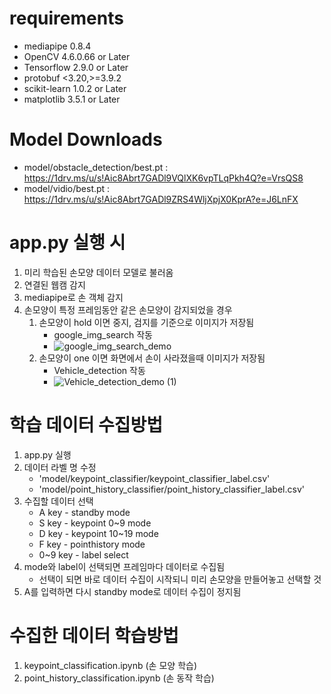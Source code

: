 # requirements
- mediapipe 0.8.4
- OpenCV 4.6.0.66 or Later
- Tensorflow 2.9.0 or Later
- protobuf <3.20,>=3.9.2
- scikit-learn 1.0.2 or Later
- matplotlib 3.5.1 or Later
# Model Downloads
- model/obstacle_detection/best.pt : https://1drv.ms/u/s!Aic8Abrt7GADl9VQlXK6vpTLqPkh4Q?e=VrsQS8
- model/vidio/best.pt : https://1drv.ms/u/s!Aic8Abrt7GADl9ZRS4WljXpjX0KprA?e=J6LnFX

# app.py 실행 시
1. 미리 학습된 손모양 데이터 모델로 불러옴
2. 연결된 웹캠 감지
3. mediapipe로 손 객체 감지
4. 손모양이 특정 프레임동안 같은 손모양이 감지되었을 경우
     1. 손모양이 hold 이면 중지, 검지를 기준으로 이미지가 저장됨
          - google_img_search 작동
          - ![google_img_search_demo](https://github.com/Adihang/hand-gesture-recognition-using-mediapipe/assets/56463432/78af6ce6-3256-4fdf-bfdd-94048bf63a64)
     2. 손모양이 one 이면 화면에서 손이 사라졌을때 이미지가 저장됨
          - Vehicle_detection 작동
          - ![Vehicle_detection_demo (1)](https://github.com/Adihang/hand-gesture-recognition-using-mediapipe/assets/56463432/80294e57-e36e-4271-ba03-6b0f621ee97b)


# 학습 데이터 수집방법
1. app.py 실행
2. 데이터 라벨 명 수정
     - 'model/keypoint_classifier/keypoint_classifier_label.csv'
     - 'model/point_history_classifier/point_history_classifier_label.csv'
3. 수집할 데이터 선택
     - A key - standby mode
     - S key - keypoint 0~9 mode
     - D key - keypoint 10~19 mode
     - F key - pointhistory mode
     - 0~9 key - label select
4. mode와 label이 선택되면 프레임마다 데이터로 수집됨
     - 선택이 되면 바로 데이터 수집이 시작되니 미리 손모양을 만들어놓고 선택할 것
5. A를 입력하면 다시 standby mode로 데이터 수집이 정지됨

# 수집한 데이터 학습방법
1. keypoint_classification.ipynb (손 모양 학습)
2. point_history_classification.ipynb (손 동작 학습)
